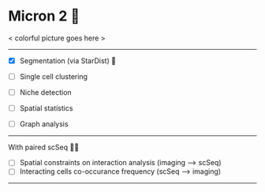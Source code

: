 # Micron 2 :microscope:

< colorful picture goes here >

*****  

- [x] Segmentation (via StarDist) :watermelon:
- [ ] Single cell clustering
- [ ] Niche detection
- [ ] Spatial statistics
- [ ] Graph analysis


******

With paired scSeq :test_tube::dna:
- [ ] Spatial constraints on interaction analysis (imaging --> scSeq)
- [ ] Interacting cells co-occurance frequency (scSeq --> imaging)

*****

